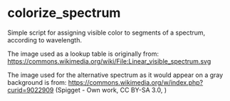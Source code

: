 # colorize_spectrum
Simple script for assigning visible color to segments of a spectrum, according to wavelength.

The image used as a lookup table is originally from: https://commons.wikimedia.org/wiki/File:Linear_visible_spectrum.svg

The image used for the alternative spectrum as it would appear on a gray background is from: https://commons.wikimedia.org/w/index.php?curid=9022909 (Spigget - Own work, CC BY-SA 3.0, ) 